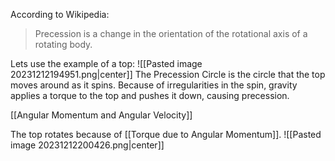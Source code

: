 According to Wikipedia:
> Precession is a change in the orientation of the rotational axis of a rotating body.

Lets use the example of a top:
![[Pasted image 20231212194951.png|center]]
The Precession Circle is the circle that the top moves around as it spins. Because of irregularities in the spin, gravity applies a torque to the top and pushes it down, causing precession.

[[Angular Momentum and Angular Velocity]]

The top rotates because of [[Torque due to Angular Momentum]].
![[Pasted image 20231212200426.png|center]]
